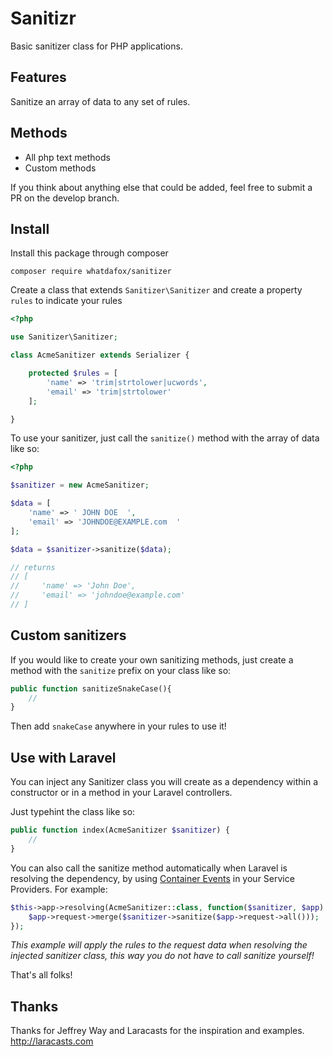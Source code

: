 # Sanitizr

Basic sanitizer class for PHP applications.

## Features

Sanitize an array of data to any set of rules.

## Methods

- All php text methods
- Custom methods

If you think about anything else that could be added, feel free to submit a PR on the develop branch.

## Install

Install this package through composer

```
composer require whatdafox/sanitizer
```

Create a class that extends `Sanitizer\Sanitizer` and create a property `rules` to indicate your rules

```php
<?php

use Sanitizer\Sanitizer;

class AcmeSanitizer extends Serializer {

    protected $rules = [
        'name' => 'trim|strtolower|ucwords',
        'email' => 'trim|strtolower'
    ];

}
```

To use your sanitizer, just call the `sanitize()` method with the array of data like so:

```php
<?php

$sanitizer = new AcmeSanitizer;

$data = [
    'name' => ' JOHN DOE  ',
    'email' => 'JOHNDOE@EXAMPLE.com  '
];

$data = $sanitizer->sanitize($data);

// returns
// [
//     'name' => 'John Doe',
//     'email' => 'johndoe@example.com'
// ]
```

## Custom sanitizers

If you would like to create your own sanitizing methods, just create a method with the `sanitize` prefix on your class like so: 

```php
public function sanitizeSnakeCase(){
    //
}
```

Then add `snakeCase` anywhere in your rules to use it!

## Use with Laravel

You can inject any Sanitizer class you will create as a dependency within a constructor or in a method in your Laravel controllers. 

Just typehint the class like so: 

```php
public function index(AcmeSanitizer $sanitizer) {
    //
}
```

You can also call the sanitize method automatically when Laravel is resolving the dependency, by using [Container Events](http://laravel.com/docs/5.0/container#container-events) in your Service Providers. For example: 

```php
$this->app->resolving(AcmeSanitizer::class, function($sanitizer, $app) {
    $app->request->merge($sanitizer->sanitize($app->request->all()));
});
```
*This example will apply the rules to the request data when resolving the injected sanitizer class, this way you do not have to call sanitize yourself!*


That's all folks!

## Thanks

Thanks for Jeffrey Way and Laracasts for the inspiration and examples. http://laracasts.com
